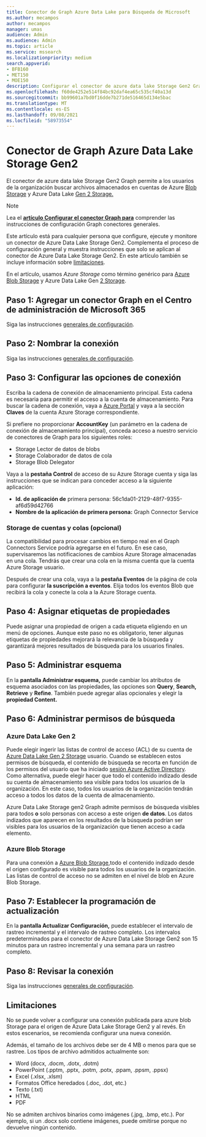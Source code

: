 ```yaml
---
title: Conector de Graph Azure Data Lake para Búsqueda de Microsoft
ms.author: mecampos
author: mecampos
manager: umas
audience: Admin
ms.audience: Admin
ms.topic: article
ms.service: mssearch
ms.localizationpriority: medium
search.appverid:
- BFB160
- MET150
- MOE150
description: Configurar el conector de azure data lake Storage Gen2 Graph para Búsqueda de Microsoft
ms.openlocfilehash: f60de4252e514f84bc92daf4ea65c535cf40a13d
ms.sourcegitcommit: bb99601a7bd0f16dde7b271de516465d134e5bac
ms.translationtype: MT
ms.contentlocale: es-ES
ms.lasthandoff: 09/08/2021
ms.locfileid: "58973554"
---
```

<!---Previous ms.author: monaray --->

# <a name="azure-data-lake-storage-gen2-graph-connector"></a>Conector de Graph Azure Data Lake Storage Gen2

El conector de azure data lake Storage Gen2 Graph permite a los usuarios de la organización buscar archivos almacenados en cuentas de Azure [Blob Storage](/azure/storage/blobs/storage-blobs-introduction) y Azure Data Lake [Gen 2 Storage.](/azure/storage/blobs/data-lake-storage-introduction)

> [!NOTE]
> Lea el [**artículo Configurar el conector Graph para**](configure-connector.md) comprender las instrucciones de configuración Graph conectores generales.

Este artículo está para cualquier persona que configure, ejecute y monitore un conector de Azure Data Lake Storage Gen2. Complementa el proceso de configuración general y muestra instrucciones que solo se aplican al conector de Azure Data Lake Storage Gen2. En este artículo también se incluye información sobre [limitaciones](#limitations).

En el artículo, usamos *Azure Storage* como término genérico para [Azure Blob Storage](/azure/storage/blobs/storage-blobs-introduction) y Azure Data Lake Gen [2 Storage](/azure/storage/blobs/data-lake-storage-introduction).

## <a name="step-1-add-a-graph-connector-in-the-microsoft-365-admin-center"></a>Paso 1: Agregar un conector Graph en el Centro de administración de Microsoft 365

Siga las instrucciones [generales de configuración](./configure-connector.md).
<!---If the above phrase does not apply, delete it and insert specific details for your data source that are different from general setup instructions.-->

## <a name="step-2-name-the-connection"></a>Paso 2: Nombrar la conexión

Siga las instrucciones [generales de configuración](./configure-connector.md).
<!---If the above phrase does not apply, delete it and insert specific details for your data source that are different from general setup instructions.-->

## <a name="step-3-configure-the-connection-settings"></a>Paso 3: Configurar las opciones de conexión

Escriba la cadena de conexión de almacenamiento principal. Esta cadena es necesaria para permitir el acceso a la cuenta de almacenamiento. Para buscar la cadena de conexión, vaya a [Azure Portal](https://ms.portal.azure.com/#home) y vaya a la sección **Claves** de la cuenta Azure Storage correspondiente.

Si prefiere no proporcionar **AccountKey** (un parámetro en la cadena de conexión de almacenamiento principal), conceda acceso a nuestro servicio de conectores de Graph para los siguientes roles:

* Storage Lector de datos de blobs
* Storage Colaborador de datos de cola
* Storage Blob Delegator

Vaya a la **pestaña Control** de acceso de su Azure Storage cuenta y siga las instrucciones que se indican para conceder acceso a la siguiente aplicación:

* **Id. de aplicación de** primera persona: 56c1da01-2129-48f7-9355-af6d59d42766
* **Nombre de la aplicación de primera persona:** Graph Connector Service

### <a name="storage-account-and-queue-notifications-optional"></a>Storage de cuentas y colas (opcional)

La compatibilidad para procesar cambios en tiempo real en el Graph Connectors Service podría agregarse en el futuro. En ese caso, supervisaremos las notificaciones de cambios Azure Storage almacenadas en una cola. Tendrás que crear una cola en la misma cuenta que la cuenta Azure Storage usuario.

Después de crear una cola, vaya a la **pestaña Eventos** de la página de cola para configurar **la suscripción a eventos**. Elija todos los eventos Blob que recibirá la cola y conecte la cola a la Azure Storage cuenta.

## <a name="step-4-assign-property-labels"></a>Paso 4: Asignar etiquetas de propiedades

Puede asignar una propiedad de origen a cada etiqueta eligiendo en un menú de opciones. Aunque este paso no es obligatorio, tener algunas etiquetas de propiedades mejorará la relevancia de la búsqueda y garantizará mejores resultados de búsqueda para los usuarios finales.

## <a name="step-5-manage-schema"></a>Paso 5: Administrar esquema

En la **pantalla Administrar esquema,** puede cambiar los atributos de esquema asociados con las propiedades, las opciones son **Query**, **Search,** **Retrieve** y **Refine**. También puede agregar alias opcionales y elegir la **propiedad Content.**

## <a name="step-6-manage-search-permissions"></a>Paso 6: Administrar permisos de búsqueda

### <a name="azure-data-lake-gen-2"></a>Azure Data Lake Gen 2

Puede elegir ingerir las listas de control de acceso (ACL) de su cuenta de [Azure Data Lake Gen 2 Storage](/azure/storage/blobs/data-lake-storage-introduction) usuario. Cuando se establecen estos permisos de búsqueda, el contenido de búsqueda se recorta en función de los permisos del usuario que ha iniciado [sesión Azure Active Directory](/azure/active-directory/). Como alternativa, puede elegir hacer que todo el contenido indizado desde su cuenta de almacenamiento sea visible para todos los usuarios de la organización. En este caso, todos los usuarios de la organización tendrán acceso a todos los datos de la cuenta de almacenamiento.

Azure Data Lake Storage gen2 Graph admite permisos de búsqueda visibles para todos **o** solo personas con acceso a este origen **de datos**. Los datos indizados que aparecen en los resultados de la búsqueda podrían ser visibles para los usuarios de la organización que tienen acceso a cada elemento.

### <a name="azure-blob-storage"></a>Azure Blob Storage

Para una conexión a [Azure Blob Storage,](/azure/storage/blobs/storage-blobs-introduction)todo el contenido indizado desde el origen configurado es visible para todos los usuarios de la organización. Las listas de control de acceso no se admiten en el nivel de blob en Azure Blob Storage.

## <a name="step-7-set-the-refresh-schedule"></a>Paso 7: Establecer la programación de actualización

En la **pantalla Actualizar Configuración,** puede establecer el intervalo de rastreo incremental y el intervalo de rastreo completo. Los intervalos predeterminados para el conector de Azure Data Lake Storage Gen2 son 15 minutos para un rastreo incremental y una semana para un rastreo completo.

## <a name="step-8-review-connection"></a>Paso 8: Revisar la conexión

Siga las instrucciones [generales de configuración](./configure-connector.md).
<!---If the above phrase does not apply, delete it and insert specific details for your data source that are different from general setup instructions.-->

<!---## Troubleshooting-->
<!---Insert troubleshooting recommendations for this data source-->

## <a name="limitations"></a>Limitaciones

No se puede volver a configurar una conexión publicada para azure blob Storage para el origen de Azure Data Lake Storage Gen2 y al revés. En estos escenarios, se recomienda configurar una nueva conexión.

Además, el tamaño de los archivos debe ser de 4 MB o menos para que se rastree. Los tipos de archivo admitidos actualmente son:

* Word (docx, .docm, .dotx, .dotm)
* PowerPoint (.pptm, .pptx, .potm, .potx, .ppam, .ppsm, .ppsx)
* Excel (.xlsx, .xlsm)
* Formatos Office heredados (.doc, .dot, etc.)
* Texto (.txt)
* HTML
* PDF

No se admiten archivos binarios como imágenes (.jpg, .bmp, etc.). Por ejemplo, si un .docx solo contiene imágenes, puede omitirse porque no devuelve ningún contenido.